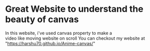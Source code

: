 # Great Website to understand the beauty of canvas
In this website, i've used canvas property to make a <br>video like moving website on scroll 
You can checkout my website at "https://harshu70.github.io/Anime-canvas/"